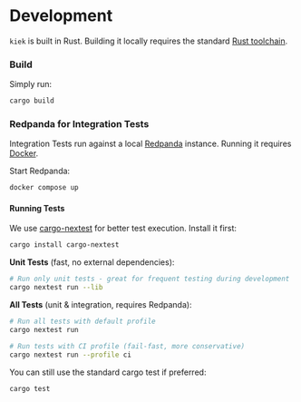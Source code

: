# Development

`kiek` is built in Rust. Building it locally requires the standard [Rust toolchain](https://www.rust-lang.org/tools/install).

### Build

Simply run:
```bash
cargo build
```

### Redpanda for Integration Tests

Integration Tests run against a local [Redpanda](https://docs.redpanda.com/current/home/) instance. Running it requires [Docker](https://docs.docker.com/get-started/get-docker/).

Start Redpanda:
```bash
docker compose up
```

#### Running Tests

We use [cargo-nextest](https://nexte.st/) for better test execution. Install it first:
```bash
cargo install cargo-nextest
```

**Unit Tests** (fast, no external dependencies):
```bash
# Run only unit tests - great for frequent testing during development
cargo nextest run --lib
```

**All Tests** (unit & integration, requires Redpanda):
```bash
# Run all tests with default profile
cargo nextest run

# Run tests with CI profile (fail-fast, more conservative)
cargo nextest run --profile ci
```

You can still use the standard cargo test if preferred:
```bash
cargo test
```